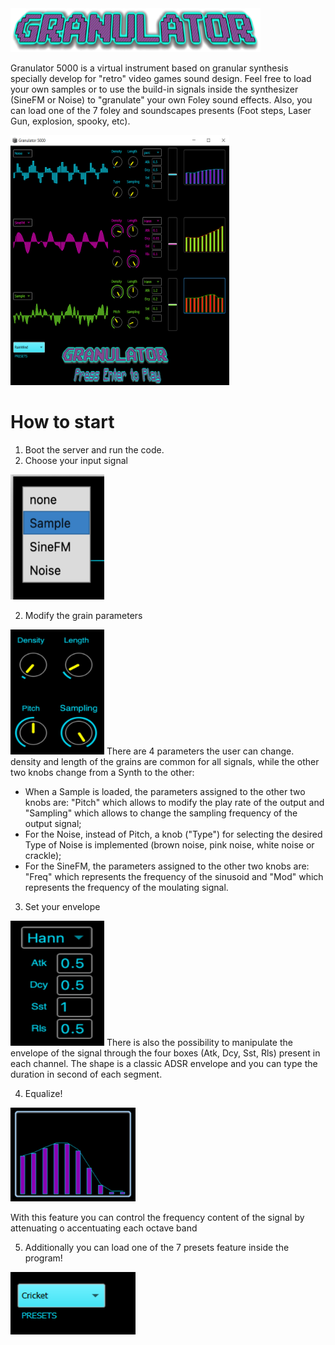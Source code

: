 <img src="./images/GRANULATOR.png" style="height: 70px; width:400px;"/>

Granulator 5000 is a virtual instrument based on granular synthesis specially develop for "retro" video games sound design. Feel free to load your own samples or to use the build-in signals inside the synthesizer (SineFM or Noise) to "granulate" your own Foley sound effects. Also, you can load one of the 7 foley and soundscapes presents (Foot steps, Laser Gun, explosion, spooky, etc).

<img src="./images/main.png" style="height:400px; width:350px;"/>


# How to start
1. Boot the server and run the code.
2.  Choose your input signal 
<img src="./images/input.jpg" style="height:200px; width:150px;"/> 

2. Modify the grain parameters
<img src="./images/knobs.jpg" style="height:200px; width:150px;"/> 
There are 4 parameters the user can change. density and length of the grains are common for all signals, while the other two knobs change from a Synth to the other: 
 
- When a Sample is loaded,  the parameters assigned to the other two knobs are: "Pitch" which allows to modify the play rate of the output and "Sampling" which allows to change the sampling frequency of the output signal;  
-  For the Noise, instead of Pitch, a knob ("Type") for selecting the desired Type of Noise is implemented (brown noise, pink noise, white noise or crackle); 
-  For the SineFM, the parameters assigned to the other two knobs are: "Freq" which represents the frequency of the sinusoid and "Mod" which represents the frequency of the moulating signal.  

3. Set your envelope
<img src="./images/env.jpg" style="height:200px; width:150px;"/> 
There is also the possibility to manipulate the envelope of the signal through the four boxes (Atk, Dcy, Sst, Rls) present in each channel. The shape is a classic ADSR envelope and you can type the duration in second of each segment.

4. Equalize!

<img src="./images/eq.jpg" style="height:150px; width:200px;"/>

With this feature you can control the frequency content of the signal by attenuating o accentuating each octave band

5. Additionally you can load one of the 7 presets feature inside the program!

<img src="./images/preset.PNG" style="height:100px; width:200px;"/>






